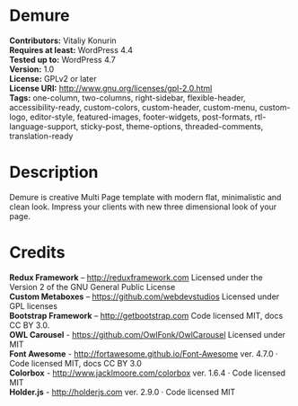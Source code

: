 # Demure
**Contributors:** Vitaliy Konurin <br />
**Requires at least:** WordPress 4.4<br />
**Tested up to:** WordPress 4.7<br />
**Version:** 1.0<br />
**License:** GPLv2 or later<br />
**License URI:** http://www.gnu.org/licenses/gpl-2.0.html<br />
**Tags:** one-column, two-columns, right-sidebar, flexible-header, accessibility-ready, custom-colors, custom-header, custom-menu, custom-logo, editor-style, featured-images, footer-widgets, post-formats, rtl-language-support, sticky-post, theme-options, threaded-comments, translation-ready
<br />

# Description
Demure is creative Multi Page template with modern flat, minimalistic and clean look. Impress your clients with new three dimensional look of your page.

# Credits
**Redux Framework** – http://reduxframework.com Licensed under the Version 2 of the GNU General Public License <br />
**Custom Metaboxes** – https://github.com/webdevstudios Licensed under GPL licenses<br />
**Bootstrap Framework** – http://getbootstrap.com Code licensed MIT, docs CC BY 3.0.<br />
**OWL Carousel**  - https://github.com/OwlFonk/OwlCarousel Licensed under MIT<br />
**Font Awesome** - http://fortawesome.github.io/Font-Awesome  ver. 4.7.0 · Code licensed MIT, docs CC BY 3.0<br />
**Colorbox** - http://www.jacklmoore.com/colorbox ver. 1.6.4 · Code licensed MIT<br />
**Holder.js** - http://holderjs.com ver. 2.9.0 · Code licensed MIT<br />

